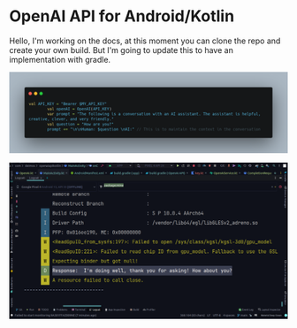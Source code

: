 # OpenAI API for Android/Kotlin

Hello, I'm working on the docs, at this moment you can clone the repo and create
your own build. But I'm going to update this to have an implementation with gradle.

<p align="center">
	<img src="sources/code.png" width=650>
</p>

<p align="center">
	<img src="sources/log_response.png" width=650>
</p>